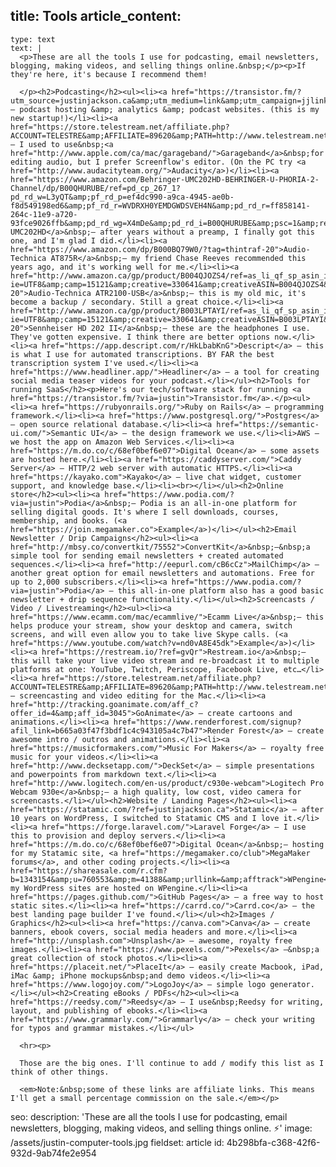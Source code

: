 title: Tools
article_content:
  -
    type: text
    text: |
      <p>These are all the tools I use for podcasting, email newsletters, blogging, making videos, and selling things online.&nbsp;</p><p>If they're here, it's because I recommend them!
      
      </p><h2>Podcasting</h2><ul><li><a href="https://transistor.fm/?utm_source=justinjackson.ca&amp;utm_medium=link&amp;utm_campaign=jjlinks">Transistor.fm</a> – podcast hosting &amp; analytics &amp; podcast websites. (this is my new startup!)</li><li><a href="https://store.telestream.net/affiliate.php?ACCOUNT=TELESTRE&amp;AFFILIATE=89620&amp;PATH=http://www.telestream.net/screenflow/">Screenflow</a> – I used to use&nbsp;<a href="http://www.apple.com/ca/mac/garageband/">Garageband</a>&nbsp;for editing audio, but I prefer Screenflow's editor. (On the PC try <a href="http://www.audacityteam.org/">Audacity</a>)</li><li><a href="https://www.amazon.com/Behringer-UMC202HD-BEHRINGER-U-PHORIA-2-Channel/dp/B00QHURUBE/ref=pd_cp_267_1?pd_rd_w=L3yQT&amp;pf_rd_p=ef4dc990-a9ca-4945-ae0b-f8d549198ed6&amp;pf_rd_r=WVDRXH0YEMDGWDSVEH4N&amp;pd_rd_r=ff858141-264c-11e9-a720-93fce9026ffb&amp;pd_rd_wg=X4mDe&amp;pd_rd_i=B00QHURUBE&amp;psc=1&amp;refRID=WVDRXH0YEMDGWDSVEH4N">Behringer UMC202HD</a>&nbsp;– after years without a preamp, I finally got this one, and I'm glad I did.</li><li><a href="https://www.amazon.com/dp/B000BQ79W0/?tag=thintraf-20">Audio-Technica AT875R</a>&nbsp;– my friend Chase Reeves recommended this years ago, and it's working well for me.</li><li><a href="http://www.amazon.ca/gp/product/B004QJOZS4/ref=as_li_qf_sp_asin_il_tl?ie=UTF8&amp;camp=15121&amp;creative=330641&amp;creativeASIN=B004QJOZS4&amp;linkCode=as2&amp;tag=justjackblog-20">Audio-Technica ATR2100-USB</a>&nbsp;– this is my old mic, it's become a backup / secondary. Still a great choice.</li><li><a href="http://www.amazon.ca/gp/product/B003LPTAYI/ref=as_li_qf_sp_asin_il_tl?ie=UTF8&amp;camp=15121&amp;creative=330641&amp;creativeASIN=B003LPTAYI&amp;linkCode=as2&amp;tag=justjackblog-20">Sennheiser HD 202 II</a>&nbsp;– these are the headphones I use. They've gotten expensive. I think there are better options now.</li><li><a href="https://app.descript.com/r/HkLbabKnG">Descript</a> – this is what I use for automated transcriptions. BY FAR the best transcription system I've used.</li><li><a href="https://www.headliner.app/">Headliner</a> – a tool for creating social media teaser videos for your podcast.</li></ul><h2>Tools for running SaaS</h2><p>Here's our tech/software stack for running <a href="https://transistor.fm/?via=justin">Transistor.fm</a>.</p><ul><li><a href="https://rubyonrails.org/">Ruby on Rails</a> – programming framework.</li><li><a href="https://www.postgresql.org/">Postgres</a> – open source relational database.</li><li><a href="https://semantic-ui.com/">Semantic UI</a> – the design framework we use.</li><li>AWS – we host the app on Amazon Web Services.</li><li><a href="https://m.do.co/c/68ef0bef6e07">Digital Ocean</a> – some assets are hosted here.</li><li><a href="https://caddyserver.com/">Caddy Server</a> – HTTP/2 web server with automatic HTTPS.</li><li><a href="https://kayako.com">Kayako</a> – live chat widget, customer support, and knowledge base.</li><li><br></li></ul><h2>Online store</h2><ul><li><a href="https://www.podia.com/?via=justin">Podia</a>&nbsp;– Podia is an all-in-one platform for selling digital goods. It's where I sell downloads, courses, membership, and books. (<a href="https://join.megamaker.co">Example</a>)</li></ul><h2>Email Newsletter / Drip Campaigns</h2><ul><li><a href="http://mbsy.co/convertkit/75552">ConvertKit</a>&nbsp;–&nbsp;a simple tool for sending email newsletters + created automated sequences.</li><li><a href="http://eepurl.com/cB6cCz">MailChimp</a> – another great option for email newsletters and automations. Free for up to 2,000 subscribers.</li><li><a href="https://www.podia.com/?via=justin">Podia</a> – this all-in-one platform also has a good basic newsletter + drip sequence functionality.</li></ul><h2>Screencasts / Video / Livestreaming</h2><ul><li><a href="https://www.ecamm.com/mac/ecammlive/">Ecamm Live</a>&nbsp;– this helps produce your stream, show your desktop and camera, switch screens, and will even allow you to take live Skype calls. (<a href="https://www.youtube.com/watch?v=nd0vA8E45dk">Example</a>)</li><li><a href="https://restream.io/?ref=gvQr">Restream.io</a>&nbsp;– this will take your live video stream and re-broadcast it to multiple platforms at one: YouTube, Twitch, Periscope, Facebook Live, etc…</li><li><a href="https://store.telestream.net/affiliate.php?ACCOUNT=TELESTRE&amp;AFFILIATE=89620&amp;PATH=http://www.telestream.net/screenflow/">ScreenFlow</a> – screencasting and video editing for the Mac.</li><li><a href="http://tracking.goanimate.com/aff_c?offer_id=4&amp;aff_id=3045">GoAnimate</a> – create cartoons and animations.</li><li><a href="https://www.renderforest.com/signup?afil_link=b665a03f47f3bdf1c4c943105a4c7b47">Render Forest</a> – create awesome intro / outros and animations.</li><li><a href="https://musicformakers.com/">Music For Makers</a> – royalty free music for your videos.</li><li><a href="http://www.decksetapp.com/">DeckSet</a> – simple presentations and powerpoints from markdown text.</li><li><a href="http://www.logitech.com/en-us/product/c930e-webcam">Logitech Pro Webcam 930e</a>&nbsp;– a high quality, low cost, video camera for screencasts.</li></ul><h2>Website / Landing Pages</h2><ul><li><a href="https://statamic.com/?ref=justinjackson.ca">Statamic</a> – after 10 years on WordPress, I switched to Statamic CMS and I love it.</li><li><a href="https://forge.laravel.com/">Laravel Forge</a> – I use this to provision and deploy servers.</li><li><a href="https://m.do.co/c/68ef0bef6e07">Digital Ocean</a>&nbsp;– hosting for my Statamic site, <a href="https://megamaker.co/club">MegaMaker forums</a>, and other coding projects.</li><li><a href="https://shareasale.com/r.cfm?b=1343154&amp;u=760553&amp;m=41388&amp;urllink=&amp;afftrack">WPengine</a>&nbsp;– my WordPress sites are hosted on WPengine.</li><li><a href="https://pages.github.com/">GitHub Pages</a> – a free way to host static sites.</li><li><a href="https://carrd.co/">Carrd.co</a> – the best landing page builder I've found.</li></ul><h2>Images / Graphics</h2><ul><li><a href="https://canva.com">Canva</a> – create banners, ebook covers, social media headers and more.</li><li><a href="http://unsplash.com">Unsplash</a> – awesome, royalty free images.</li><li><a href="https://www.pexels.com/">Pexels</a> –&nbsp;a great collection of stock photos.</li><li><a href="https://placeit.net/">PlaceIt</a> – easily create Macbook, iPad, iMac &amp; iPhone mockups&nbsp;and demo videos.</li><li><a href="https://www.logojoy.com/">LogoJoy</a> – simple logo generator.</li></ul><h2>Creating eBooks / PDFs</h2><ul><li><a href="https://reedsy.com/">Reedsy</a> – I use&nbsp;Reedsy for writing, layout, and publishing of ebooks.</li><li><a href="https://www.grammarly.com/">Grammarly</a> – check your writing for typos and grammar mistakes.</li></ul>
      
      <hr><p>
      
      Those are the big ones. I'll continue to add / modify this list as I think of other things.
      
      <em>Note:&nbsp;some of these links are affiliate links. This means I'll get a small percentage commission on the sale.</em></p>
seo:
  description: 'These are all the tools I use for podcasting, email newsletters, blogging, making videos, and selling things online. ⚡️'
  image: /assets/justin-computer-tools.jpg
fieldset: article
id: 4b298bfa-c368-42f6-932d-9ab74fe2e954
